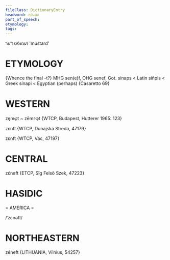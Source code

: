 ```yaml
---
fileClass: DictionaryEntry
headword: זענעפֿט
part_of_speech: 
etymology: 
tags: 
---
```

זענעפֿט
דער
'mustard'

ETYMOLOGY
===========
{Whence the final -t?}
MHG sen(e)f, OHG senef, Got. sinaps < Latin sin̄pis < Greek sínapi < Egyptian (perhaps)
{Casaretto 69}

WESTERN
========

zęmφt ~ zēmᴘφt {WTCP, Budapest, Hutterer 1965: 123}

zɛnft {WTCP, Dunajská Streda, 47179}

zɛnft {WTCP, Vác, 47197}

CENTRAL
========

zɛ́nəft {ETCP, Sîg Felső Szek, 47223}

HASIDIC
=======
= AMERICA = 

/ˈzɛnəft/

NORTHEASTERN
==============

zéneft {LITHUANIA, Vilnius, 54257}

